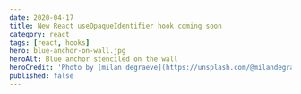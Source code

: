 ```yaml
---
date: 2020-04-17
title: New React useOpaqueIdentifier hook coming soon
category: react
tags: [react, hooks]
hero: blue-anchor-on-wall.jpg
heroAlt: Blue anchor stenciled on the wall
heroCredit: 'Photo by [milan degraeve](https://unsplash.com/@milandegraeve)'
published: false
---
```

